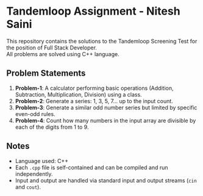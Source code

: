 # Tandemloop Assignment - Nitesh Saini

This repository contains the solutions to the Tandemloop Screening Test for the position of Full Stack Developer.  
All problems are solved using C++ language.

## Problem Statements

1. **Problem-1**: A calculator performing basic operations (Addition, Subtraction, Multiplication, Division) using a class.
2. **Problem-2**: Generate a series: 1, 3, 5, 7... up to the input count.
3. **Problem-3**: Generate a similar odd number series but limited by specific even-odd rules.
4. **Problem-4**: Count how many numbers in the input array are divisible by each of the digits from 1 to 9.


## Notes

- Language used: C++
- Each `.cpp` file is self-contained and can be compiled and run independently.
- Input and output are handled via standard input and output streams (`cin` and `cout`).


